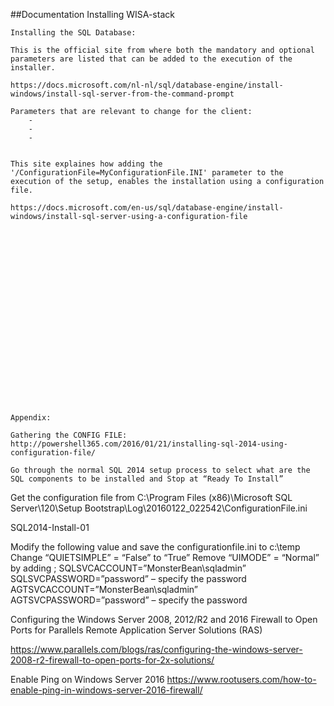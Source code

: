##Documentation Installing WISA-stack
    
    
    
    
    
    
    
    
    Installing the SQL Database:
    
    This is the official site from where both the mandatory and optional parameters are listed that can be added to the execution of the installer.
    
    https://docs.microsoft.com/nl-nl/sql/database-engine/install-windows/install-sql-server-from-the-command-prompt
    
    Parameters that are relevant to change for the client:
        -
        -
        -
    
    
    This site explaines how adding the '/ConfigurationFile=MyConfigurationFile.INI' parameter to the execution of the setup, enables the installation using a configuration file.
    
    https://docs.microsoft.com/en-us/sql/database-engine/install-windows/install-sql-server-using-a-configuration-file
    
    
    
    
    
    
    
    
    
    
    
    
    
    
    
    
    
    
    
    
    
    
    Appendix:
    
    Gathering the CONFIG FILE:
    http://powershell365.com/2016/01/21/installing-sql-2014-using-configuration-file/
    
    Go through the normal SQL 2014 setup process to select what are the SQL components to be installed and Stop at “Ready To Install” 
Get the configuration file from
C:\Program Files (x86)\Microsoft SQL Server\120\Setup Bootstrap\Log\20160122_022542\ConfigurationFile.ini

SQL2014-Install-01

Modify the following value and save the configurationfile.ini to c:\temp
Change “QUIETSIMPLE” = “False” to “True”
Remove “UIMODE” = “Normal” by adding ;
SQLSVCACCOUNT=”MonsterBean\sqladmin”
SQLSVCPASSWORD=”password” – specify the password 
AGTSVCACCOUNT=”MonsterBean\sqladmin”
AGTSVCPASSWORD=”password” – specify the password 




Configuring the Windows Server 2008, 2012/R2 and 2016 Firewall to Open Ports for Parallels Remote Application Server Solutions (RAS)

https://www.parallels.com/blogs/ras/configuring-the-windows-server-2008-r2-firewall-to-open-ports-for-2x-solutions/



Enable Ping on Windows Server 2016
https://www.rootusers.com/how-to-enable-ping-in-windows-server-2016-firewall/





    
    
    